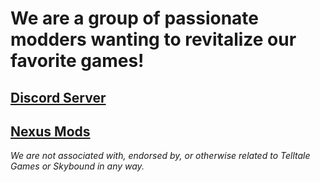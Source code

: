 # We are a group of passionate modders wanting to revitalize our favorite games! 

## [Discord Server](https://discord.gg/SPdn5yZr6M)
## [Nexus Mods](https://www.nexusmods.com/thewalkingdeadthetelltaledefinitiveseries)

*We are not associated with, endorsed by, or otherwise related to Telltale Games or Skybound in any way.*
